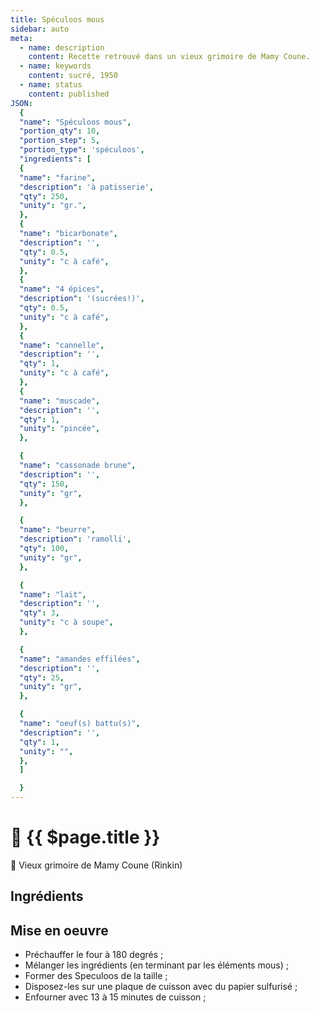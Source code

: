 ```yaml
---
title: Spéculoos mous
sidebar: auto
meta:
  - name: description
    content: Recette retrouvé dans un vieux grimoire de Mamy Coune.
  - name: keywords
    content: sucré, 1950
  - name: status
    content: published
JSON:
  {
  "name": "Spéculoos mous",
  "portion_qty": 10,
  "portion_step": 5,
  "portion_type": 'spéculoos',
  "ingredients": [
  {
  "name": "farine",
  "description": 'à patisserie',
  "qty": 250,
  "unity": "gr.",
  },
  {
  "name": "bicarbonate",
  "description": '',
  "qty": 0.5,
  "unity": "c à café",
  },
  {
  "name": "4 épices",
  "description": '(sucrées!)',
  "qty": 0.5,
  "unity": "c à café",
  },
  {
  "name": "cannelle",
  "description": '',
  "qty": 1,
  "unity": "c à café",
  },
  {
  "name": "muscade",
  "description": '',
  "qty": 1,
  "unity": "pincée",
  },

  {
  "name": "cassonade brune",
  "description": '',
  "qty": 150,
  "unity": "gr",
  },

  {
  "name": "beurre",
  "description": 'ramolli',
  "qty": 100,
  "unity": "gr",
  },

  {
  "name": "lait",
  "description": '',
  "qty": 3,
  "unity": "c à soupe",
  },

  {
  "name": "amandes effilées",
  "description": '',
  "qty": 25,
  "unity": "gr",
  },

  {
  "name": "oeuf(s) battu(s)",
  "description": '',
  "qty": 1,
  "unity": "",
  },
  ]

  }
---
```

# 🎄 {{ $page.title }}

:book: Vieux grimoire de Mamy Coune (Rinkin)

## Ingrédients

<recipePortion :recette="$page.frontmatter.JSON" />

## Mise en oeuvre
- Préchauffer le four à 180 degrés ;
- Mélanger les ingrédients (en terminant par les éléments mous)  ;
- Former des Speculoos de la taille ;
- Disposez-les sur une plaque de cuisson avec du papier sulfurisé ;
- Enfourner avec 13 à 15 minutes de cuisson ;
